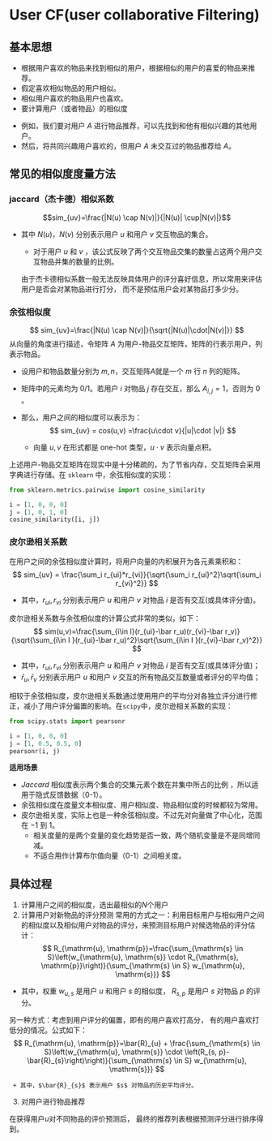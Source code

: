 # User CF(user collaborative Filtering)

## 基本思想

- 根据用户喜欢的物品来找到相似的用户，根据相似的用户的喜爱的物品来推荐。
- 假定喜欢相似物品的用户相似。
- 相似用户喜欢的物品用户也喜欢。
- 要计算用户（或者物品）的相似度
+ 例如，我们要对用户 $A$ 进行物品推荐，可以先找到和他有相似兴趣的其他用户。
+ 然后，将共同兴趣用户喜欢的，但用户 $A$ 未交互过的物品推荐给 $A$。 


## 常见的相似度度量方法

### jaccard（杰卡德）相似系数

$$sim_{uv}=\frac{|N(u) \cap N(v)|}{|N(u)| \cup|N(v)|}$$

+ 其中 $N(u)$，$N(v)$ 分别表示用户 $u$ 和用户 $v$ 交互物品的集合。
   
   + 对于用户 $u$ 和 $v$ ，该公式反映了两个交互物品交集的数量占这两个用户交互物品并集的数量的比例。
   
   由于杰卡德相似系数一般无法反映具体用户的评分喜好信息，所以常用来评估用户是否会对某物品进行打分， 而不是预估用户会对某物品打多少分。
   
### 余弦相似度

$$
   sim_{uv}=\frac{|N(u) \cap N(v)|}{\sqrt{|N(u)|\cdot|N(v)|}}
   $$
从向量的角度进行描述，令矩阵 $A$ 为用户-物品交互矩阵，矩阵的行表示用户，列表示物品。
   
   + 设用户和物品数量分别为 $m,n$，交互矩阵$A$就是一个 $m$ 行 $n$ 列的矩阵。
   
   + 矩阵中的元素均为 $0/1$。若用户 $i$ 对物品 $j$ 存在交互，那么 $A_{i,j}=1$，否则为 $0$ 。

   + 那么，用户之间的相似度可以表示为：
     $$
     sim_{uv} = cos(u,v) =\frac{u\cdot v}{|u|\cdot |v|}
     $$
   
     + 向量 $u,v$ 在形式都是 one-hot 类型，$u\cdot v$ 表示向量点积。

上述用户-物品交互矩阵在现实中是十分稀疏的，为了节省内存，交互矩阵会采用字典进行存储。在 `sklearn` 中，余弦相似度的实现：

   ```python
   from sklearn.metrics.pairwise import cosine_similarity
   
   i = [1, 0, 0, 0]
   j = [1, 0, 1, 0]
   cosine_similarity([i, j])
   ```

### 皮尔逊相关系数

在用户之间的余弦相似度计算时，将用户向量的内积展开为各元素乘积和：
   $$
   sim_{uv} = \frac{\sum_i r_{ui}*r_{vi}}{\sqrt{\sum_i r_{ui}^2}\sqrt{\sum_i r_{vi}^2}}
   $$
   + 其中，$r_{ui},r_{vi}$ 分别表示用户 $u$ 和用户 $v$ 对物品 $i$ 是否有交互(或具体评分值)。
   
   皮尔逊相关系数与余弦相似度的计算公式非常的类似，如下：
   $$
   sim(u,v)=\frac{\sum_{i\in I}(r_{ui}-\bar r_u)(r_{vi}-\bar r_v)}{\sqrt{\sum_{i\in I }(r_{ui}-\bar r_u)^2}\sqrt{\sum_{i\in I }(r_{vi}-\bar r_v)^2}}
   $$
   + 其中，$r_{ui},r_{vi}$ 分别表示用户 $u$ 和用户 $v$ 对物品 $i$ 是否有交互(或具体评分值)；
   + $\bar r_u, \bar r_v$ 分别表示用户 $u$ 和用户 $v$ 交互的所有物品交互数量或者评分的平均值；
   
   相较于余弦相似度，皮尔逊相关系数通过使用用户的平均分对各独立评分进行修正，减小了用户评分偏置的影响。在`scipy`中，皮尔逊相关系数的实现：
   
   ```python
   from scipy.stats import pearsonr
   
   i = [1, 0, 0, 0]
   j = [1, 0.5, 0.5, 0]
   pearsonr(i, j)
   ```
**适用场景**

+ $Jaccard$ 相似度表示两个集合的交集元素个数在并集中所占的比例 ，所以适用于隐式反馈数据（0-1）。
+ 余弦相似度在度量文本相似度、用户相似度、物品相似度的时候都较为常用。
+ 皮尔逊相关度，实际上也是一种余弦相似度。不过先对向量做了中心化，范围在 $-1$ 到 $1$。
  + 相关度量的是两个变量的变化趋势是否一致，两个随机变量是不是同增同减。
  + 不适合用作计算布尔值向量（0-1）之间相关度。

## 具体过程

1. 计算用户之间的相似度，选出最相似的$N$个用户
2. 计算用户对新物品的评分预测
常用的方式之一：利用目标用户与相似用户之间的相似度以及相似用户对物品的评分，来预测目标用户对候选物品的评分估计：
$$
     R_{\mathrm{u}, \mathrm{p}}=\frac{\sum_{\mathrm{s} \in S}\left(w_{\mathrm{u}, \mathrm{s}} \cdot R_{\mathrm{s}, \mathrm{p}}\right)}{\sum_{\mathrm{s} \in S} w_{\mathrm{u}, \mathrm{s}}}
$$
+ 其中，权重 $w_{u,s}$ 是用户 $u$ 和用户 $s$ 的相似度， $R_{s,p}$ 是用户 $s$ 对物品 $p$ 的评分。

另一种方式：考虑到用户评分的偏置，即有的用户喜欢打高分， 有的用户喜欢打低分的情况。公式如下：
     $$
     R_{\mathrm{u}, \mathrm{p}}=\bar{R}_{u} + \frac{\sum_{\mathrm{s} \in S}\left(w_{\mathrm{u}, \mathrm{s}} \cdot \left(R_{s, p}-\bar{R}_{s}\right)\right)}{\sum_{\mathrm{s} \in S} w_{\mathrm{u}, \mathrm{s}}}
     $$

     + 其中，$\bar{R}_{s}$ 表示用户 $s$ 对物品的历史平均评分。

3. 对用户进行物品推荐

在获得用户$u$对不同物品的评价预测后， 最终的推荐列表根据预测评分进行排序得到。

